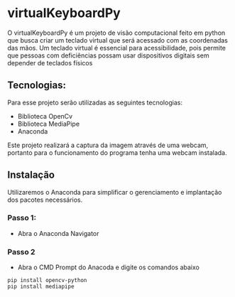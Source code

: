 # virtualKeyboardPy

O virtualKeyboardPy é um projeto de visão computacional feito em python que busca criar um teclado virtual que será acessado com as coordenadas das mãos. 
Um teclado virtual é essencial para acessibilidade, pois permite que pessoas com deficiências possam usar dispositivos digitais sem depender de teclados físicos

## Tecnologias:
Para esse projeto serão utilizadas as seguintes tecnologias:
- Biblioteca OpenCv
- Biblioteca MediaPipe
- Anaconda

Este projeto realizará a captura da imagem através de uma webcam, portanto para o funcionamento do programa tenha uma webcam instalada.

## Instalação
Utilizaremos o Anaconda para simplificar o gerenciamento e implantação dos pacotes necessários.

### Passo 1:
- Abra o Anaconda Navigator
### Passo 2
- Abra o CMD Prompt do Anacoda e digite os comandos abaixo
```
pip install opencv-python
pip install mediapipe
```
